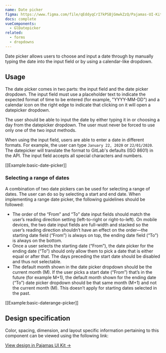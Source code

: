 ```yaml
---
name: Date picker
figma: https://www.figma.com/file/qEddyqCrI7kPSBjGmwkZzQ/Pajamas-UI-Kit?node-id=425%3A13
docs: complete
vueComponents:
  - GlDatepicker
related:
  - forms
  - dropdowns
---
```


Date picker allows users to choose and input a date through by manually typing the date into the input field or by using a calendar-like dropdown.

## Usage

The date picker comes in two parts: the input field and the date picker dropdown. The input field must use a placeholder text to indicate the expected format of time to be entered (for example, "YYYY-MM-DD") and a calendar icon on the right edge to indicate that clicking on it will open a datepicker dropdown.

The user should be able to input the date by either typing it in or choosing a day from the datepicker dropdown. The user must never be forced to use only one of the two input methods.

When using the input field, users are able to enter a date in different formats. For example, the user can type `January 22, 2020` or `22/01/2020`. The datepicker will translate the format to GitLab's defaults (ISO 8601) in the API. The input field accepts all special characters and numbers.

[[Example:basic-date-picker]]

### Selecting a range of dates

A combination of two date pickers can be used for selecting a range of dates. The user can do so by selecting a start and end date. When implementing a range date picker, the following guidelines should be followed:

- The order of the “From” and “To” date input fields should match the user’s reading direction setting (left-to-right or right-to-left). On mobile devices, the two date input fields are full-width and stacked so the user’s reading direction shouldn’t have an effect on the order—the starting date field (“From”) is always on top, the ending date field (“To”) is always on the bottom.
- Once a user selects the starting date (“From”), the date picker for the ending date (“To”) should only allow them to pick a date that is either equal or after that. The days preceding the start date should be disabled and thus not selectable.
- The default month shown in the date picker dropdown should be the current month (M). If the user picks a start date (“From”) that’s in the future (for example M+1), the default month shown for the ending date (“To”) date picker dropdown should be that same month (M+1) and not the current month (M). This doesn’t apply for starting dates selected in the past.

[[Example:basic-daterange-picker]]

## Design specification

Color, spacing, dimension, and layout specific information pertaining to this component can be viewed using the following link:

[View design in Pajamas UI Kit →](https://www.figma.com/file/qEddyqCrI7kPSBjGmwkZzQ/Pajamas-UI-Kit?node-id=4592%3A7453)
